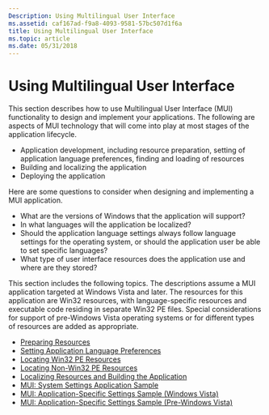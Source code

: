 ```yaml
---
Description: Using Multilingual User Interface
ms.assetid: caf167ad-f9a8-4093-9581-57bc507d1f6a
title: Using Multilingual User Interface
ms.topic: article
ms.date: 05/31/2018
---
```


# Using Multilingual User Interface

This section describes how to use Multilingual User Interface (MUI) functionality to design and implement your applications. The following are aspects of MUI technology that will come into play at most stages of the application lifecycle.

-   Application development, including resource preparation, setting of application language preferences, finding and loading of resources
-   Building and localizing the application
-   Deploying the application

Here are some questions to consider when designing and implementing a MUI application.

-   What are the versions of Windows that the application will support?
-   In what languages will the application be localized?
-   Should the application language settings always follow language settings for the operating system, or should the application user be able to set specific languages?
-   What type of user interface resources does the application use and where are they stored?

This section includes the following topics. The descriptions assume a MUI application targeted at Windows Vista and later. The resources for this application are Win32 resources, with language-specific resources and executable code residing in separate Win32 PE files. Special considerations for support of pre-Windows Vista operating systems or for different types of resources are added as appropriate.

-   [Preparing Resources](preparing-resources.md)
-   [Setting Application Language Preferences](setting-application-language-preferences.md)
-   [Locating Win32 PE Resources](locating-win32-pe-resources.md)
-   [Locating Non-Win32 PE Resources](locating-non-win32-pe-resources.md)
-   [Localizing Resources and Building the Application](localizing-resources-and-building-the-application.md)
-   [MUI: System Settings Application Sample](mui-system-settings-application-sample.md)
-   [MUI: Application-Specific Settings Sample (Windows Vista)](mui-application-specific-settings-sample-vista.md)
-   [MUI: Application-Specific Settings Sample (Pre-Windows Vista)](mui-application-specific-settings-sample-pre-vista.md)

 

 




